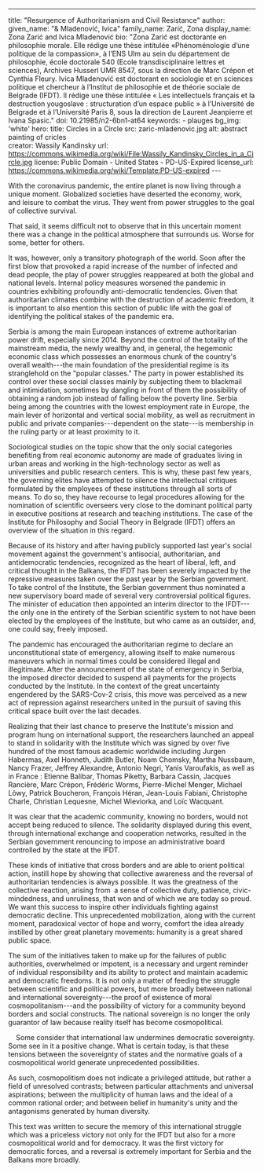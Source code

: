 ---
title: "Resurgence of Authoritarianism and Civil Resistance"
author:
    given_name: "& Mladenović, Ivica"
    family_name: Zarić, Zona
    display_name: Zona Zarić and Ivica Mladenović
    bio: "Zona Zarić est doctorante en philosophie morale. Elle rédige une thèse intitulée «Phénoménologie d’une politique de la compassion», à l’ENS Ulm au sein du département de philosophie, école doctorale 540 (Ecole transdisciplinaire lettres et sciences), Archives Husserl UMR 8547, sous la direction de Marc Crépon et Cynthia Fleury. Ivica Mladenović est doctorant en sociologie et en sciences politique et chercheur à l’Institut de philosophie et de théorie sociale de Belgrade (IFDT). Il rédige une thèse intitulée « Les intellectuels français et la destruction yougoslave : structuration d’un espace public » à l’Université de Belgrade et à l’Université Paris 8, sous la direction de Laurent Jeanpierre et Ivana Spasic."
doi: 10.21985/n2-6bn1-at64
keywords:
    - plauges
bg_img: 'white'
hero:
    title: Circles in a Circle 
    src: zaric-mladenovic.jpg
    alt: abstract painting of cricles   
    creator: Wassily Kandinsky
    url: https://commons.wikimedia.org/wiki/File:Wassily_Kandinsky_Circles_in_a_Circle.jpg
    license: Public Domain - United States - PD-US-Expired
    license_url: https://commons.wikimedia.org/wiki/Template:PD-US-expired
--- 

With the coronavirus pandemic, the entire planet is now living through a unique moment. Globalized societies have deserted the economy, work, and leisure to combat the virus. They went from power struggles to the goal of collective survival. 

That said, it seems difficult not to observe that in this uncertain moment there was a change in the political atmosphere that surrounds us. Worse for some, better for others. 

It was, however, only a transitory photograph of the world. Soon after the first blow that provoked a rapid increase of the number of infected and dead people, the play of power struggles reappeared at both the global and national levels. Internal policy measures worsened the pandemic in countries exhibiting profoundly anti-democratic tendencies. Given that authoritarian climates combine with the destruction of academic freedom, it is important to also mention this section of public life with the goal of identifying the political stakes of the pandemic era. 

Serbia is among the main European instances of extreme authoritarian power drift, especially since 2014. Beyond the control of the totality of the mainstream media, the newly wealthy and, in general, the hegemonic economic class which possesses an enormous chunk of the country's overall wealth---the main foundation of the presidential regime is its stranglehold on the "popular classes." The party in power established its control over these social classes mainly by subjecting them to blackmail and intimidation, sometimes by dangling in front of them the possibility of obtaining a random job instead of falling below the poverty line. Serbia being among the countries with the lowest employment rate in Europe, the main lever of horizontal and vertical social mobility, as well as recruitment in public and private companies---dependent on the state---is membership in the ruling party or at least proximity to it. 

Sociological studies on the topic show that the only social categories benefiting from real economic autonomy are made of graduates living in urban areas and working in the high-technology sector as well as universities and public research centers. This is why, these past few years, the governing elites have attempted to silence the intellectual critiques formulated by the employees of these institutions through all sorts of means. To do so, they have recourse to legal procedures allowing for the nomination of scientific overseers very close to the dominant political party in executive positions at research and teaching institutions. The case of the Institute for Philosophy and Social Theory in Belgrade (IFDT) offers an overview of the situation in this regard. 

Because of its history and after having publicly supported last year's social movement against the government's antisocial, authoritarian, and antidemocratic tendencies, recognized as the heart of liberal, left, and critical thought in the Balkans, the IFDT has been severely impacted by the repressive measures taken over the past year by the Serbian government. To take control of the Institute, the Serbian government thus nominated a new supervisory board made of several very controversial political figures. The minister of education then appointed an interim director to the IFDT---the only one in the entirety of the Serbian scientific system to not have been elected by the employees of the Institute, but who came as an outsider, and, one could say, freely imposed. 

The pandemic has encouraged the authoritarian regime to declare an unconstitutional state of emergency, allowing itself to make numerous maneuvers which in normal times could be considered illegal and illegitimate. After the announcement of the state of emergency in Serbia, the imposed director decided to suspend all payments for the projects conducted by the Institute. In the context of the great uncertainty engendered by the SARS-Cov-2 crisis, this move was perceived as a new act of repression against researchers united in the pursuit of saving this critical space built over the last decades. 

Realizing that their last chance to preserve the Institute's mission and program hung on international support, the researchers launched an appeal to stand in solidarity with the Institute which was signed by over five hundred of the most famous academic worldwide including Jurgen Habermas, Axel Honneth, Judith Butler, Noam Chomsky, Martha Nussbaum, Nancy Frazer, Jeffrey Alexandre, Antonio Negri, Yanis Varoufakis, as well as in France : Etienne Balibar, Thomas Piketty, Barbara Cassin, Jacques Rancière, Marc Crépon, Frédéric Worms, Pierre-Michel Menger, Michael Lôwy, Patrick Boucheron, François Héran, Jean-Louis Fabiani, Christophe Charle, Christian Lequesne, Michel Wieviorka, and Loïc Wacquant.

It was clear that the academic community, knowing no borders, would not accept being reduced to silence. The solidarity displayed during this event, through international exchange and cooperation networks, resulted in the Serbian government renouncing to impose an administrative board controlled by the state at the IFDT.

These kinds of initiative that cross borders and are able to orient political action, instill hope by showing that collective awareness and the reversal of authoritarian tendencies is always possible. It was the greatness of the collective reaction, arising from  a sense of collective duty, patience, civic-mindedness, and unruliness, that won and of which we are today so proud. We want this success to inspire other individuals fighting against democratic decline. This unprecedented mobilization, along with the current moment, paradoxical vector of hope and worry, comfort the idea already instilled by other great planetary movements: humanity is a great shared public space. 

The sum of the initiatives taken to make up for the failures of public authorities, overwhelmed or impotent, is a necessary and urgent reminder of individual responsibility and its ability to protect and maintain academic and democratic freedoms. It is not only a matter of feeding the struggle between scientific and political powers, but more broadly between national and international sovereignty---the proof of existence of moral cosmopolitanism---and the possibility of victory for a community beyond borders and social constructs. The national sovereign is no longer the only guarantor of law because reality itself has become cosmopolitical. 

    Some consider that international law undermines democratic sovereignty. Some see in it a positive change. What is certain today, is that these tensions between the sovereignty of states and the normative goals of a cosmopolitical world generate unprecedented possibilities. 

As such, cosmopolitism does not indicate a privileged attitude, but rather a field of unresolved contrasts; between particular attachments and universal aspirations; between the multiplicity of human laws and the ideal of a common rational order; and between belief in humanity's unity and the antagonisms generated by human diversity. 

This text was written to secure the memory of this international struggle which was a priceless victory not only for the IFDT but also for a more cosmopolitical world and for democracy. It was the first victory for democratic forces, and a reversal is extremely important for Serbia and the Balkans more broadly. 